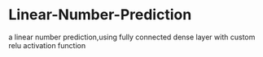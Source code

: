 # Linear-Number-Prediction
a linear number prediction,using fully connected dense layer with custom relu activation function
